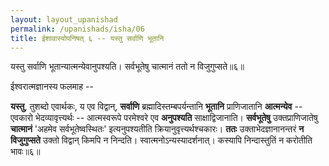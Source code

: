 ```yaml
---
layout: layout_upanishad
permalink: /upanishads/isha/06
title: ईशावास्योपनिषत् ६ -- यस्तु सर्वाणि भूतानि
---
```


<div class="mulam" markdown="1">
यस्तु सर्वाणि भूतान्यात्मन्येवानुपश्यति।  
सर्वभूतेषु चात्मानं ततो न विजुगुप्सते॥६॥
</div>

ईश्वरात्मज्ञानस्य फलमाह --

**यस्तु**, तुशब्दो एवार्थकः, य एव विद्वान्, **सर्वाणि** ब्रह्मादिस्तम्बपर्यन्तानि **भूतानि** प्राणिजातानि **आत्मन्येव** -- एवकारो भेदव्यावृत्त्यर्थः -- आत्मस्वरूपे परमेश्वरे एव **अनुपश्यति** साक्षाद्विजानाति। 
**सर्वभूतेषु** उक्तप्राणिजातेषु **चात्मानं** 'अहमेव सर्वभूतेष्वस्थितः' इत्यनुपश्यतीति क्रियानुवृत्त्यर्थश्चकारः। 
**ततः** उक्ताभेदज्ञानानन्तरं **न विजुगुप्सते** उक्तो विद्वान् किमपि न निन्दति। स्वात्मनोऽन्यस्यादर्शनात्। कस्यापि निन्दास्तुतिं न करोतीति भावः॥६॥
